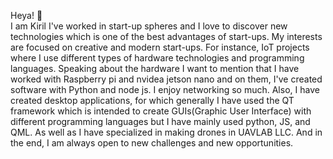 Heya! 👋 <br>
I am Kiril
I've worked in start-up spheres and I love to discover new technologies which is one of the best advantages of start-ups. My interests are focused on creative and modern start-ups.
For instance, IoT projects where I use different types of hardware technologies and programming languages. Speaking about the hardware I want to mention that I have worked with Raspberry pi and nvidea jetson nano and on them, I've created software with Python and node js. I enjoy networking so much. Also, I have created desktop applications, for which generally I have used the QT framework 
which is intended to create GUIs(Graphic User Interface) with different programming languages but I have mainly used python, JS, and QML. As well as I have specialized in making drones in UAVLAB
LLC. And in the end, I am always open to new challenges and new opportunities. 
